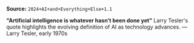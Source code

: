 **Source:** `2024+AI+and+Everything+Else+1.1`

**"Artificial intelligence is whatever hasn’t been done yet"**
Larry Tesler's quote highlights the evolving definition of AI as technology advances. — Larry Tesler, early 1970s
